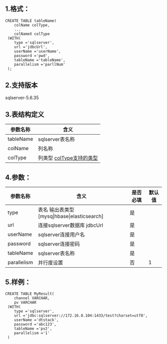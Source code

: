 ## 1.格式：
```
CREATE TABLE tableName(
    colName colType,
    ...
    colNameX colType
 )WITH(
    type ='sqlserver',
    url ='jdbcUrl',
    userName ='userName',
    password ='pwd',
    tableName ='tableName',
    parallelism ='parllNum'
 );

```

## 2.支持版本
 sqlserver-5.6.35
 
## 3.表结构定义
 
|参数名称|含义|
|----|---|
| tableName| sqlserver表名称|
| colName | 列名称|
| colType | 列类型 [colType支持的类型](colType.md)|

## 4.参数：

|参数名称|含义|是否必填|默认值|
|----|----|----|----|
|type |表名 输出表类型[mysq&#124;hbase&#124;elasticsearch]|是||
|url | 连接sqlserver数据库 jdbcUrl |是||
|userName | sqlserver连接用户名 |是||
| password | sqlserver连接密码|是||
| tableName | sqlserver表名称|是||
| parallelism | 并行度设置|否|1|
  
## 5.样例：
```
CREATE TABLE MyResult(
    channel VARCHAR,
    pv VARCHAR
 )WITH(
    type ='sqlserver',
    url ='jdbc:sqlserver://172.16.8.104:1433/test?charset=utf8',
    userName ='dtstack',
    password ='abc123',
    tableName ='pv2',
    parallelism ='1'
 )
 ```